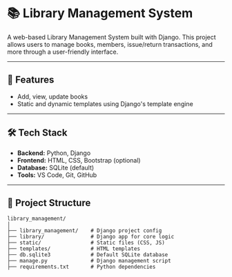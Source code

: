 # 📚 Library Management System

A web-based Library Management System built with Django. This project allows users to manage books, members, issue/return transactions, and more through a user-friendly interface.

---

## 🚀 Features

- Add, view, update books
- Static and dynamic templates using Django's template engine

---

## 🛠️ Tech Stack

- **Backend:** Python, Django
- **Frontend:** HTML, CSS, Bootstrap (optional)
- **Database:** SQLite (default)
- **Tools:** VS Code, Git, GitHub

---

## 📂 Project Structure

```
library_management/
│
├── library_management/    # Django project config
├── library/               # Django app for core logic
├── static/                # Static files (CSS, JS)
├── templates/             # HTML templates
├── db.sqlite3             # Default SQLite database
├── manage.py              # Django management script
├── requirements.txt       # Python dependencies
```
